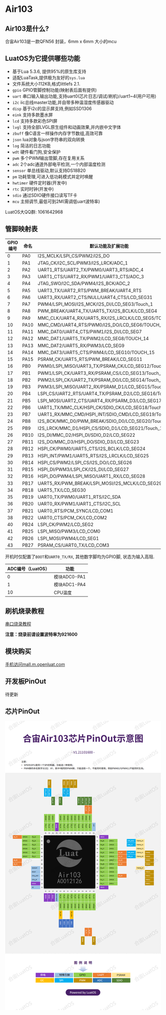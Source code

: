 # Air103

## Air103是什么?

合宙Air103是一款QFN56 封装，6mm x 6mm 大小的mcu

## LuatOS为它提供哪些功能

* 基于Lua 5.3.6, 提供95%的原生库支持
* 适配LuaTask,提供极为友好的`sys.lua`
* 文件系统大小112KB,格式littlefs 2.1.
* `gpio` GPIO管脚控制功能(映射表后面有提供)
* `uart` 串口输入输出功能,支持uart0(芯片日志/调试/刷机)/uart1~4(用户可用)
* `i2c` iic总线master功能,并自带多种温湿度传感器驱动
* `disp` 基于i2c的显示屏支持,例如SSD1306
* `eink` 支持多款墨水屏
* `lcd` 支持多款彩色SPI屏
* `lvgl` 支持全部LVGL原生组件和动画效果,并内嵌中文字体
* `zbuff` 像C语言一样操作内存字节数组,高效可靠
* `json` lua对象与json字符串的双向转换
* `log` 简洁的日志功能
* `wdt` 硬件看门狗,安全保护
* `pwm` 多个PWM输出管脚,存在复用关系
* `adc` 2个adc通道外部电平检测,一个内部温度检测
* `sensor` 单总线驱动,默认支持DS18B20
* `pm` 功耗管理,可进入低功耗模式并定时唤醒
* `hwtimer` 硬件定时器(开发中)
* `rtc` 实时时钟(开发中)
* `sdio` 通过SDIO硬件接口读写TF卡
* `mcu` 主频调节,最低可到2M(需调低uart波特率)

LuatOS大QQ群: 1061642968

## 管脚映射表

| GPIO编号 | 命名 | 默认功能及扩展功能     |
| -------- | ---- | ---------------------- |
|0|PA0|I2S_MCLK/LSPI_CS/PWM2/I2S_DO|
|1|PA1|JTAG_CK/I2C_SCL/PWM3/I2S_LRCK/ADC_1|
|2|PA2|UART1_RTS/UART2_TX/PWM0/UART3_RTS/ADC_4|
|3|PA3|UART1_CTS/UART2_RX/PWM1/UART3_CTS/ADC_3|
|4|PA4|JTAG_SWO/I2C_SDA/PWM4/I2S_BCK/ADC_2|
|5|PA5|UART3_TX/UART2_RTS/PWM_BREAK/UART4_RTS|
|6|PA6|UART3_RX/UART2_CTS/NULL/UART4_CTS/LCD_SEG31|
|7|PA7|PWM4/LSPI_MOSI/I2S_MCK/I2S_DI/LCD_SEG3/Touch_1|
|8|PA8|PWM_BREAK/UART4_TX/UART5_TX/I2S_BCLK/LCD_SEG4|
|9|PA9|MMC_CLK/UART4_RX/UART5_RX/I2S_LRCLK/LCD_SEG5/TOUCH_2|
|10|PA10|MMC_CMD/UART4_RTS/PWM0/I2S_DO/LCD_SEG6/TOUCH_3|
|11|PA11|MMC_DAT0/UART4_CTS/PWM1/I2S_DI/LCD_SEG7|
|12|PA12|MMC_DAT1/UART5_TX/PWM2/LCD_SEG8/TOUCH_14|
|13|PA13|MMC_DAT2/UART5_RX/PWM3/LCD_SEG9|
|14|PA14|MMC_DAT3/UART5_CTS/PWM4/LCD_SEG10/TOUCH_15|
|15|PA15|PSRAM_CK/UART5_RTS/PWM_BREAK/LCD_SEG11|
|16|PB0|PWM0/LSPI_MISO/UART3_TX/PSRAM_CK/LCD_SEG12/Touch_4|
|17|PB1|PWM1/LSPI_CK/UART3_RX/PSRAM_CS/LCD_SEG13/Touch_5|
|18|PB2|PWM2/LSPI_CK/UART2_TX/PSRAM_D0/LCD_SEG14/Touch_6|
|19|PB3|PWM3/LSPI_MISO/UART2_RX/PSRAM_D1/LCD_SEG15/Touch_7|
|20|PB4|LSPI_CS/UART2_RTS/UART4_TX/PSRAM_D2/LCD_SEG16/Touch_8|
|21|PB5|LSPI_MOSI/UART2_CTS/UART4_RX/PSARM_D3/LCD_SEG17/Touch_9|
|22|PB6|UART1_TX/MMC_CLK/HSPI_CK/SDIO_CK/LCD_SEG18/Touch_10|
|23|PB7|UART1_RX/MMC_CMD/HSPI_INT/SDIO_CMD/LCD_SEG19/Touch_11|
|24|PB8|I2S_BCK/MMC_D0/PWM_BREAK/SDIO_D0/LCD_SEG20/Touch_12|
|25|PB9|I2S_LRCK/MMC_D1/HSPI_CS/SDIO_D1/LCD_SEG21/Touch_13|
|26|PB10|I2S_DI/MMC_D2/HSPI_DI/SDIO_D2/LCD_SEG22|
|27|PB11|I2S_DO/MMC_D3/HSPI_DO/SDIO_D3/LCD_SEG23|
|28|PB12|HSPI_CK/PWM0/UART5_CTS/I2S_BCLK/LCD_SEG24|
|29|PB13|HSPI_INT/PWM1/UART5_RTS/I2S_LRCLK/LCD_SEG25|
|30|PB14|HSPI_CS/PWM2/LSPI_CS/I2S_DO/LCD_SEG26|
|31|PB15|HSPI_DI/PWM3/LSPI_CK/I2S_DI/LCD_SEG27|
|32|PB16|HSPI_DO/PWM4/LSPI_MISO/UART1_RX/LCD_SEG28|
|33|PB17|UART5_RX/PWM_BREAK/LSPI_MOSI/I2S_MCLK/LCD_SEG29|
|34|PB18|UART5_TX/LCD_SEG30|
|35|PB19|UART0_TX/PWM0/UART1_RTS/I2C_SDA|
|36|PB20|UART0_RX/PWM1/UART1_CTS/I2C_SCL|
|37|PB21|UART0_RTS/PCM_SYNC/LCD_COM1|
|38|PB22|UART0_CTS/PCM_CK/LCD_COM2|
|40|PB24|LSPI_CK/PWM2/LCD_SEG2|
|41|PB25|LSPI_MISO/PWM3/LCD_COM0|
|42|PB26|LSPI_MOSI/PWM4/LCD_SEG1|
|43|PB27|PSRAM_CS/UART0_TX/LCD_COM3|

开机时仅配置了`BOOT`和`UART0_TX/RX`, 其他数字脚均为GPIO脚, 状态为输入高阻.

| ADC编号（LuatOS） | 功能         |
| ----------------- | ------------ |
| 0                 | 模块ADC0-PA1 |
| 1                 | 模块ADC1-PA4 |
| 10                | CPU温度      |

## 刷机烧录教程

[串口烧录教程](flash.html#id2)

**注意：烧录前请设置波特率为921600**

## 模块购买

[手机访问mall.m.openluat.com](https://mall.m.openluat.com)

## 开发板PinOut

待更新

## 芯片PinOut

![](img/air103_chip_pinout.png)
